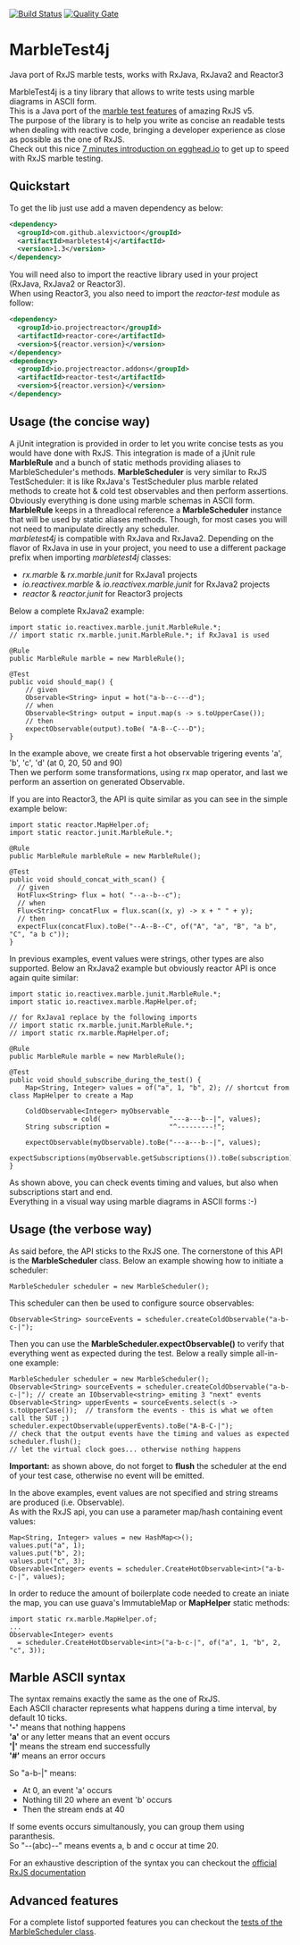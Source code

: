 [![Build Status](https://travis-ci.org/alexvictoor/MarbleTest4J.svg?branch=master)](https://travis-ci.org/alexvictoor/MarbleTest4J)
[![Quality Gate](https://sonarqube.com/api/badges/gate?key=com.github.alexvictoor%3Amarbletest4j)](https://sonarqube.com/dashboard/index/com.github.alexvictoor%3Amarbletest4j)
# MarbleTest4j
Java port of RxJS marble tests, works with RxJava, RxJava2 and Reactor3

MarbleTest4j is a tiny library that allows to write tests using marble diagrams in ASCII form.  
This is a Java port of the [marble test features](https://github.com/ReactiveX/rxjs/blob/master/doc/writing-marble-tests.md) of amazing RxJS v5.  
The purpose of the library is to help you write as concise an readable tests when dealing with reactive code, 
bringing a developer experience as close as possible as the one of RxJS.  
Check out this nice [7 minutes introduction on egghead.io](https://egghead.io/lessons/rxjs-introduction-to-rxjs-marble-testing) to get up to speed with RxJS marble testing.  

## Quickstart

To get the lib just use add a maven dependency as below:
```xml
<dependency>
  <groupId>com.github.alexvictoor</groupId>
  <artifactId>marbletest4j</artifactId>
  <version>1.3</version>
</dependency>
```

You will need also to import the reactive library used in your project (RxJava, RxJava2 or Reactor3).  
When using Reactor3, you also need to import the *reactor-test* module as follow:
```xml
<dependency>
  <groupId>io.projectreactor</groupId>
  <artifactId>reactor-core</artifactId>
  <version>${reactor.version}</version>
</dependency>
<dependency>
  <groupId>io.projectreactor.addons</groupId>
  <artifactId>reactor-test</artifactId>
  <version>${reactor.version}</version>
</dependency>
```

## Usage (the concise way)
A jUnit integration is provided in order to let you write concise tests as you would have done with RxJS.
This integration is made of a jUnit rule **MarbleRule** and a bunch of static methods providing aliases to MarbleScheduler's methods. 
**MarbleScheduler** is very similar to RxJS TestScheduler: it is like RxJava's TestScheduler plus marble related methods to create hot & cold 
test observables and then perform assertions. Obviously everything is done using marble schemas in ASCII form.     
**MarbleRule** keeps in a threadlocal reference a **MarbleScheduler** instance that will be used by static aliases methods. 
Though, for most cases you will not need to manipulate directly any scheduler.  
*marbletest4j* is compatible with RxJava and RxJava2. Depending on the flavor of RxJava in use in your project, you need 
to use a different package prefix when importing *marbletest4j* classes:
 
- *rx.marble* & *rx.marble.junit* for RxJava1 projects
- *io.reactivex.marble* & *io.reactivex.marble.junit* for RxJava2 projects
- *reactor* & *reactor.junit* for Reactor3 projects
  
Below a complete RxJava2 example:
```
import static io.reactivex.marble.junit.MarbleRule.*; 
// import static rx.marble.junit.MarbleRule.*; if RxJava1 is used

@Rule
public MarbleRule marble = new MarbleRule();

@Test
public void should_map() {
    // given
    Observable<String> input = hot("a-b--c---d");
    // when
    Observable<String> output = input.map(s -> s.toUpperCase());
    // then
    expectObservable(output).toBe( "A-B--C---D");
}
```
In the example above, we create first a hot observable trigering events 'a', 'b', 'c', 'd' (at 0, 20, 50 and 90)  
Then we perform some transformations, using rx map operator, and last we perform an assertion on generated Observable.  
  
If you are into Reactor3, the API is quite similar as you can see in the simple example below:
```
import static reactor.MapHelper.of;
import static reactor.junit.MarbleRule.*;
  
@Rule
public MarbleRule marbleRule = new MarbleRule();

@Test
public void should_concat_with_scan() {
  // given
  HotFlux<String> flux = hot( "--a--b--c");
  // when
  Flux<String> concatFlux = flux.scan((x, y) -> x + " " + y);
  // then
  expectFlux(concatFlux).toBe("--A--B--C", of("A", "a", "B", "a b", "C", "a b c"));
}
```
  
  
In previous examples, event values were strings, other types are also supported. Below an RxJava2 example but obviously 
reactor API is once again quite similar:
```
import static io.reactivex.marble.junit.MarbleRule.*;
import static io.reactivex.marble.MapHelper.of;

// for RxJava1 replace by the following imports
// import static rx.marble.junit.MarbleRule.*;
// import static rx.marble.MapHelper.of;

@Rule
public MarbleRule marble = new MarbleRule();

@Test
public void should_subscribe_during_the_test() {
    Map<String, Integer> values = of("a", 1, "b", 2); // shortcut from class MapHelper to create a Map
    
    ColdObservable<Integer> myObservable
                = cold(                 "---a---b--|", values);
    String subscription =               "^---------!";
    
    expectObservable(myObservable).toBe("---a---b--|", values);
    expectSubscriptions(myObservable.getSubscriptions()).toBe(subscription);
}
```
As shown above, you can check events timing and values, but also when subscriptions start and end.  
Everything in a visual way using marble diagrams in ASCII forms :-)

## Usage (the verbose way)

As said before, the API sticks to the RxJS one. The cornerstone of this API is the **MarbleScheduler** class. Below an example showing how to initiate a scheduler: 
```
MarbleScheduler scheduler = new MarbleScheduler();
``` 
This scheduler can then be used to configure source observables:
```
Observable<String> sourceEvents = scheduler.createColdObservable("a-b-c-|");
```
Then you can use the **MarbleScheduler.expectObservable()** to verify that everything went as expected during the test. 
Below a really simple all-in-one example: 
```
MarbleScheduler scheduler = new MarbleScheduler();
Observable<String> sourceEvents = scheduler.createColdObservable("a-b-c-|"); // create an IObservable<string> emiting 3 "next" events
Observable<String> upperEvents = sourceEvents.select(s -> s.toUpperCase());  // transform the events - this is what we often call the SUT ;)
scheduler.expectObservable(upperEvents).toBe("A-B-C-|");                     // check that the output events have the timing and values as expected
scheduler.flush();                                                           // let the virtual clock goes... otherwise nothing happens
```
**Important:** as shown above, do not forget to **flush** the scheduler at the end of your test case, otherwise no event will be emitted. 

In the above examples, event values are not specified and string streams are produced (i.e. Observable<String>).  
As with the RxJS api, you can use a parameter map/hash containing event values:
```
Map<String, Integer> values = new HashMap<>();
values.put("a", 1);
values.put("b", 2);
values.put("c", 3);
Observable<Integer> events = scheduler.CreateHotObservable<int>("a-b-c-|", values);
```
In order to reduce the amount of boilerplate code needed to create an iniate the map, you can use guava's ImmutableMap or **MapHelper** static methods:
```
import static rx.marble.MapHelper.of;
...
Observable<Integer> events 
  = scheduler.CreateHotObservable<int>("a-b-c-|", of("a", 1, "b", 2, "c", 3));
```


## Marble ASCII syntax

The syntax remains exactly the same as the one of RxJS.   
Each ASCII character represents what happens during a time interval, by default 10 ticks.  
**'-'** means that nothing happens  
**'a'** or any letter means that an event occurs  
**'|'** means the stream end successfully  
**'#'** means an error occurs

So "a-b-|" means:

- At 0, an event 'a' occurs
- Nothing till 20 where an event 'b' occurs
- Then the stream ends at 40

If some events occurs simultanously, you can group them using paranthesis.  
So "--(abc)--" means events a, b and c occur at time 20.  

For an exhaustive description of the syntax you can checkout 
the [official RxJS documentation](https://github.com/ReactiveX/rxjs/blob/master/doc/writing-marble-tests.md)

## Advanced features

For a complete listof supported features you can checkout 
the [tests of the MarbleScheduler class](https://github.com/alexvictoor/MarbleTest4J/blob/master/src/test/java/io/reactivex/marble/MarbleSchedulerTest.java).
